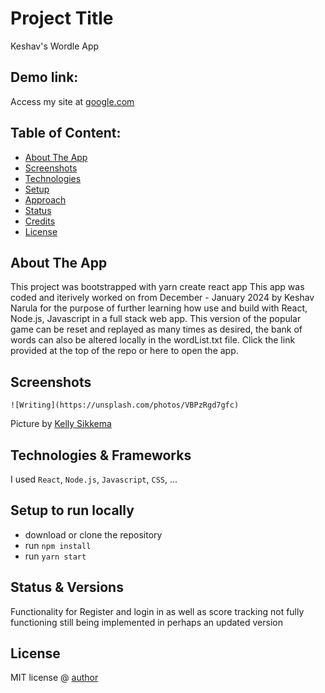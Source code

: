 # Project Title
Keshav's Wordle App

## Demo link:
Access my site at [google.com](https://google.com)

## Table of Content:

- [About The App](#about-the-app)
- [Screenshots](#screenshots)
- [Technologies](#technologies)
- [Setup](#setup)
- [Approach](#approach)
- [Status](#status)
- [Credits](#credits)
- [License](#license)

## About The App
This project was bootstrapped with yarn create react app
This app was coded and iterively worked on from December - January 2024 by Keshav Narula for the purpose of further learning how use and build with React, Node.js, Javascript in a full stack web app. 
This version of the popular game can be reset and replayed as many times as desired, the bank of words can also be altered locally in the wordList.txt file.
Click the link provided at the top of the repo or here to open the app.

## Screenshots

`![Writing](https://unsplash.com/photos/VBPzRgd7gfc)`

Picture by [Kelly Sikkema](https://unsplash.com/@kellysikkema)

## Technologies & Frameworks
I used `React`, `Node.js`, `Javascript`, `CSS`, ...

## Setup to run locally
- download or clone the repository
- run `npm install`
- run `yarn start`

## Status & Versions
 Functionality for Register and login in as well as score tracking not fully functioning still being implemented in perhaps an updated version


## License

MIT license @ [author](author.com)


